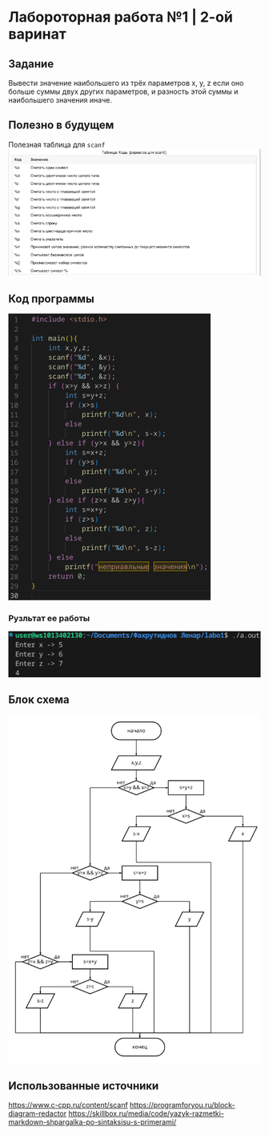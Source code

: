 # Лабороторная работа №1 | 2-ой варинат
## Задание
 Вывести значение наибольшего из трёх параметров x, y, z если оно больше суммы двух других параметров, и разность этой суммы и наибольшего значения иначе.

## Полезно в будущем 
Полезная таблица для ``scanf``
![scanf](polezno-1.png)


## Код программы 
![code](code-1.png)

### Рузльтат ее работы
![itog](rezult-1.png)

## Блок схема
![блоак схема](blockshema-1.png)

## Использованные источники
https://www.c-cpp.ru/content/scanf
https://programforyou.ru/block-diagram-redactor
https://skillbox.ru/media/code/yazyk-razmetki-markdown-shpargalka-po-sintaksisu-s-primerami/


